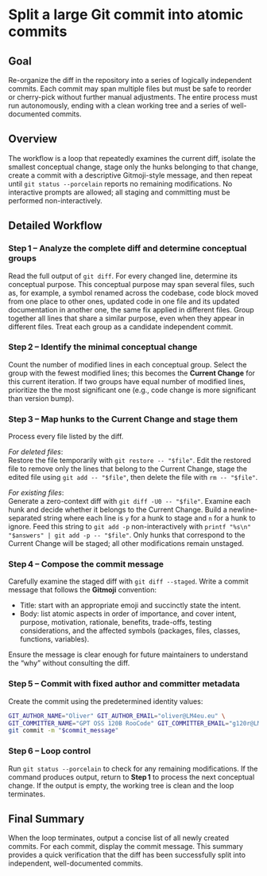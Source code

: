# Split a large Git commit into atomic commits

## Goal  

Re-organize the diff in the repository into a series of logically independent commits. Each commit may span multiple files but must be safe to reorder or cherry-pick without further manual adjustments. The entire process must run autonomously, ending with a clean working tree and a series of well-documented commits.

## Overview  

The workflow is a loop that repeatedly examines the current diff, isolate the smallest conceptual change, stage only the hunks belonging to that change, create a commit with a descriptive Gitmoji-style message, and then repeat until `git status --porcelain` reports no remaining modifications. No interactive prompts are allowed; all staging and committing must be performed non-interactively.

## Detailed Workflow  

### Step 1 – Analyze the complete diff and determine conceptual groups  

Read the full output of `git diff`. For every changed line, determine its conceptual purpose. This conceptual purpose may span several files, such as, for example, a symbol renamed across the codebase, code block moved from one place to other ones, updated code in one file and its updated documentation in another one, the same fix applied in different files. Group together all lines that share a similar purpose, even when they appear in different files. Treat each group as a candidate independent commit.

### Step 2 – Identify the minimal conceptual change  

Count the number of modified lines in each conceptual group. Select the group with the fewest modified lines; this becomes the **Current Change** for this current iteration. If two groups have equal number of modified lines, prioritize the the most significant one (e.g., code change is more significant than version bump).

### Step 3 – Map hunks to the Current Change and stage them  

Process every file listed by the diff.

*For deleted files*:  
Restore the file temporarily with `git restore -- "$file"`. Edit the restored file to remove only the lines that belong to the Current Change, stage the edited file using `git add -- "$file"`, then delete the file with `rm -- "$file"`.

*For existing files*:  
Generate a zero-context diff with `git diff -U0 -- "$file"`. Examine each hunk and decide whether it belongs to the Current Change. Build a newline-separated string where each line is `y` for a hunk to stage and `n` for a hunk to ignore. Feed this string to `git add -p` non-interactively with `printf "%s\n" "$answers" | git add -p -- "$file"`. Only hunks that correspond to the Current Change will be staged; all other modifications remain unstaged.

### Step 4 – Compose the commit message  

Carefully examine the staged diff with `git diff --staged`. Write a commit message that follows the **Gitmoji** convention:

* Title: start with an appropriate emoji and succinctly state the intent.  
* Body: list atomic aspects in order of importance, and cover intent, purpose, motivation, rationale, benefits, trade-offs, testing considerations, and the affected symbols (packages, files, classes, functions, variables).

Ensure the message is clear enough for future maintainers to understand the “why” without consulting the diff.

### Step 5 – Commit with fixed author and committer metadata  

Create the commit using the predetermined identity values:  

```bash
GIT_AUTHOR_NAME="Oliver" GIT_AUTHOR_EMAIL="oliver@LM4eu.eu" \
GIT_COMMITTER_NAME="GPT OSS 120B RooCode" GIT_COMMITTER_EMAIL="g120r@LM4eu.eu" \
git commit -m "$commit_message"
```

### Step 6 – Loop control  

Run `git status --porcelain` to check for any remaining modifications. If the command produces output, return to **Step 1** to process the next conceptual change. If the output is empty, the working tree is clean and the loop terminates.

## Final Summary  

When the loop terminates, output a concise list of all newly created commits. For each commit, display the commit message. This summary provides a quick verification that the diff has been successfully split into independent, well-documented commits.
